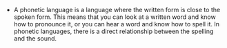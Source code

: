 - A phonetic language is a language where the written form is close to the spoken form. This means that you can look at a written word and know how to pronounce it, or you can hear a word and know how to spell it. In phonetic languages, there is a direct relationship between the spelling and the sound.